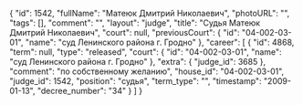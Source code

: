 {
    "id": 1542,
    "fullName": "Матеюк Дмитрий Николаевич",
    "photoURL": "",
    "tags": [],
    "comment": "",
    "layout": "judge",
    "title": "Судья Матеюк Дмитрий Николаевич",
    "court": null,
    "previousCourt": {
        "id": "04-002-03-01",
        "name": "суд Ленинского района г. Гродно"
    },
    "career": [
        {
            "id": 4868,
            "term": null,
            "type": "released",
            "court": {
                "id": "04-002-03-01",
                "name": "суд Ленинского района г. Гродно"
            },
            "extra": {
                "judge_id": 3685
            },
            "comment": "по собственному желанию",
            "house_id": "04-002-03-01",
            "judge_id": 1542,
            "position": "судья",
            "term_type": "",
            "timestamp": "2009-01-13",
            "decree_number": "34"
        }
    ]
}